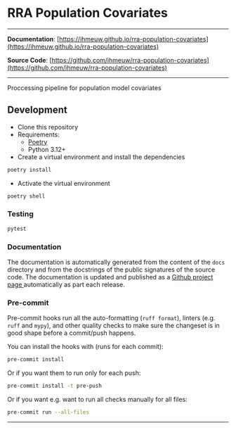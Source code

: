 # RRA Population Covariates
---

**Documentation**: [https://ihmeuw.github.io/rra-population-covariates](https://ihmeuw.github.io/rra-population-covariates)

**Source Code**: [https://github.com/ihmeuw/rra-population-covariates](https://github.com/ihmeuw/rra-population-covariates)

---

Proccessing pipeline for population model covariates

## Development

* Clone this repository
* Requirements:
  * [Poetry](https://python-poetry.org/)
  * Python 3.12+
* Create a virtual environment and install the dependencies

```sh
poetry install
```

* Activate the virtual environment

```sh
poetry shell
```

### Testing

```sh
pytest
```

### Documentation

The documentation is automatically generated from the content of the `docs` directory and from the docstrings
 of the public signatures of the source code. The documentation is updated and published as a [Github project page
 ](https://pages.github.com/) automatically as part each release.

### Pre-commit

Pre-commit hooks run all the auto-formatting (`ruff format`), linters (e.g. `ruff` and `mypy`), and other quality
 checks to make sure the changeset is in good shape before a commit/push happens.

You can install the hooks with (runs for each commit):

```sh
pre-commit install
```

Or if you want them to run only for each push:

```sh
pre-commit install -t pre-push
```

Or if you want e.g. want to run all checks manually for all files:

```sh
pre-commit run --all-files
```

---
